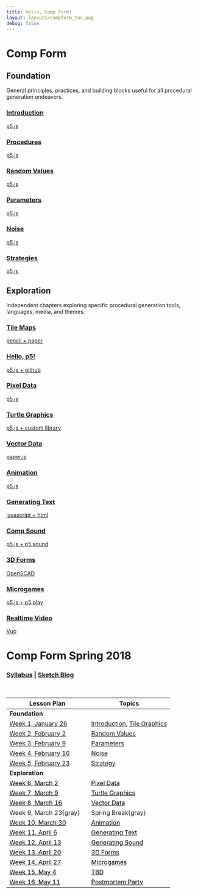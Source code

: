```yaml
---
title: Hello, Comp Form!
layout: layouts/compform_toc.pug
debug: false
---
```


<script src="https://cdnjs.cloudflare.com/ajax/libs/p5.js/0.5.16/p5.min.js"></script>
<script src="./index_mess.js"></script>



# Comp Form

## Foundation

<!-- Outer -->
<div class="row">

<div class="col-8 col-md-3 overview">
General principles, practices, and building blocks useful for all procedural generation endeavors.
</div>

<!-- Inner -->
<div class="col-12 col-md-9">
<div class="row">

<a class="col-6 col-md-4" data-ready="true" href="./introduction">

### Introduction
p5.js

</a>

<a class="col-6 col-md-4" data-ready="false" href="#">

### Procedures
p5.js

</a>

<a class="col-6 col-md-4" data-ready="true" href="./random">

### Random Values
p5.js

</a>


<a class="col-6 col-md-4" href="./parameters">

### Parameters
p5.js

</a>





<a class="col-6 col-md-4" data-ready="true" href="./noise">

### Noise
p5.js

</a>

<a class="col-6 col-md-4" data-ready="true" href="./strategy">

### Strategies
p5.js

</a>


</div>
</div>
<!-- /Inner -->
</div>
<!-- /Outer -->




## Exploration

<!-- Outer -->
<div class="row">

<div class="col-8 col-md-3 overview">
Independent chapters exploring specific procedural generation tools, languages, media, and themes.
</div>

<!-- Inner -->
<div class="col-12 col-md-9">
<div class="row">


<a class="col-6 col-md-4" data-ready="true" href="./tiles">

### Tile Maps
pencil + paper

</a>


<a class="col-6 col-md-4" data-ready="true" href="./p5">

### Hello, p5!
p5.js + github

</a>



<a class="col-6 col-md-4" data-ready="true" href="./pixels">

### Pixel Data
p5.js

</a>

<a class="col-6 col-md-4" data-ready="false" href="./#">

### Turtle Graphics
p5.js + custom library

</a>


<a class="col-6 col-md-4" data-ready="false" href="./#">

### Vector Data
paper.js

</a>


<a class="col-6 col-md-4" data-ready="false" href="./#">

### Animation
p5.js

</a>


<a class="col-6 col-md-4" data-ready="false" href="./#">

### Generating Text
javascript + html

</a>


<a class="col-6 col-md-4" data-ready="false" href="./#">

### Comp Sound
p5.js + p5.sound

</a>


<a class="col-6 col-md-4" data-ready="false" href="./#">

### 3D Forms
OpenSCAD

</a>


<a class="col-6 col-md-4" data-ready="false" href="./#">

### Microgames
p5.js + p5.play

</a>




<a class="col-6 col-md-4" data-ready="false" href="./#">

### Realtime Video
Vuo

</a>




</div>
</div>
<!-- /Inner -->
</div>
<!-- /Outer -->







# Comp Form Spring 2018

### [Syllabus](./syllabus.html) | [Sketch Blog](http://sketches2018.compform.net/)

<br/>

Lesson Plan                                             | Topics                        
---                                                     | ---                           
**Foundation**                                          | &nbsp;
[Week 1, January 26](introduction/plan.html)            | [Introduction](introduction), [Tile Graphics](tiles)
[Week 2, February 2](random/plan.html)                  | [Random Values](random)
[Week 3, February 9](parameters/plan.html)              | [Parameters](parameters)
[Week 4, February 16](noise/plan.html)                  | [Noise](noise)
[Week 5, February 23](strategy/plan.html)               | [Strategy](strategy)
**Exploration**                                         | &nbsp;
[Week 6, March 2](#)                                    | [Pixel Data](#)
[Week 7, March 9](#)                                    | [Turtle Graphics](#)
[Week 8, March 16](#)                                   | [Vector Data](#)
Week 9, March 23{gray}                                   | Spring Break{gray}
[Week 10, March 30](#)                                  | [Animation](#)
[Week 11, April 6](#)                                   | [Generating Text](#)
[Week 12, April 13](#)                                  | [Generating Sound](#)
[Week 13, April 20](#)                                  | [3D Forms](#)
[Week 14, April 27](#)                                  | [Microgames](#)
[Week 15, May 4](#)                                     | [TBD](#)
[Week 16, May 11](#)                                    | [Postmortem Party](#)

<style>
table {
    /* border: 1px solid red; */
}
td {
    /* border: 1px solid blue; */
    width: 50%;
}

td a[href="#"] {
    color: black;
}

.gray {
    color: #AAA;
}
</style>